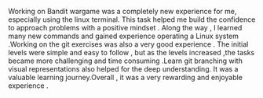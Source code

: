 Working on Bandit wargame was a completely new experience for me, especially using the linux terminal. This task helped me build the confidence to approach problems with a positive mindset . 
Along the way , I learned many new commands and gained experience operating a Linux system .Working on the git exercises was also a very good experience . The initial levels were simple and 
easy to follow , but as the levels increased ,the tasks became more challenging and time consuming .Learn git branching with visual representations also helped for the deep understanding.
It was a valuable learning journey.Overall , it was a very rewarding and enjoyable experience .
